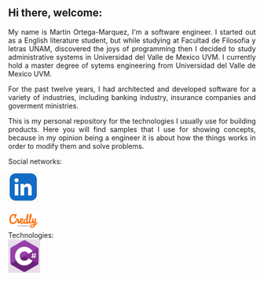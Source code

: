 ## Hi there, welcome:

<p align="justify">
My name is Martin Ortega-Marquez, I'm a software engineer.
I started out as a English literature student, but while studying at Facultad de Filosofia y letras UNAM, discovered the joys of programming then I decided
to study administrative systems in Universidad del Valle de Mexico UVM.
I currently hold a master degree of sytems engineering from Universidad del Valle de Mexico UVM.
</p>
<p align="justify">
For the past twelve years, I had architected and developed software for a variety of industries, including banking industry, insurance companies and goverment ministries.
</p>
<p align="justify">
This is my personal repository for the technologies I usually use for building products.
Here you will find samples that I use for showing concepts, because in my opinion being a engineer it is about
how the things works in order to modify them and solve problems.
</p>
<p>
Social networks:
<div>
<a href="https://www.linkedin.com/in/masterlynx/">
<img src="images/linkedin.png" width="62" height="61" alt="">
</a>
</div>
<br/>
<div>
<a href="https://www.credly.com/users/martin-ortega-marquez">
<img src="images/credly.png" width="65" height="35" alt="">
</a>
</div>
Technologies:
<div>
<img src="images/csharp.png" width="65" height="68" alt="">
</div>
</p>

<!--
**lynxestudio/lynxestudio** is a ✨ _special_ ✨ repository because its `README.md` (this file) appears on your GitHub profile.

Here are some ideas to get you started:
-->

